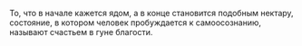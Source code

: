 То, что в начале кажется ядом, а в конце становится подобным нектару, состояние, в котором человек пробуждается к самоосознанию, называют счастьем в гуне благости.